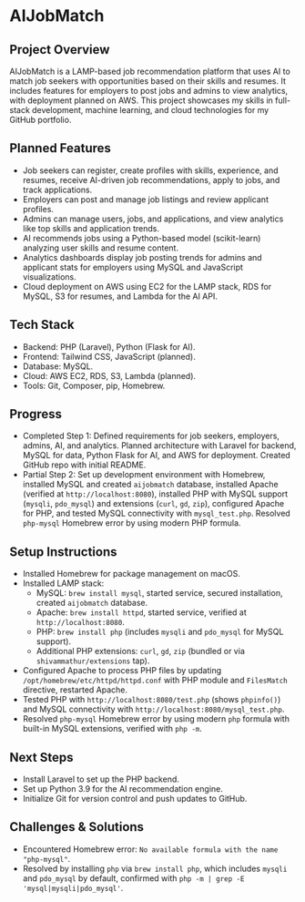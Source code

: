 # AIJobMatch

## Project Overview
AIJobMatch is a LAMP-based job recommendation platform that uses AI to match job seekers with opportunities based on their skills and resumes. It includes features for employers to post jobs and admins to view analytics, with deployment planned on AWS. This project showcases my skills in full-stack development, machine learning, and cloud technologies for my GitHub portfolio.

## Planned Features
- Job seekers can register, create profiles with skills, experience, and resumes, receive AI-driven job recommendations, apply to jobs, and track applications.
- Employers can post and manage job listings and review applicant profiles.
- Admins can manage users, jobs, and applications, and view analytics like top skills and application trends.
- AI recommends jobs using a Python-based model (scikit-learn) analyzing user skills and resume content.
- Analytics dashboards display job posting trends for admins and applicant stats for employers using MySQL and JavaScript visualizations.
- Cloud deployment on AWS using EC2 for the LAMP stack, RDS for MySQL, S3 for resumes, and Lambda for the AI API.

## Tech Stack
- Backend: PHP (Laravel), Python (Flask for AI).
- Frontend: Tailwind CSS, JavaScript (planned).
- Database: MySQL.
- Cloud: AWS EC2, RDS, S3, Lambda (planned).
- Tools: Git, Composer, pip, Homebrew.

## Progress
- Completed Step 1: Defined requirements for job seekers, employers, admins, AI, and analytics. Planned architecture with Laravel for backend, MySQL for data, Python Flask for AI, and AWS for deployment. Created GitHub repo with initial README.
- Partial Step 2: Set up development environment with Homebrew, installed MySQL and created `aijobmatch` database, installed Apache (verified at `http://localhost:8080`), installed PHP with MySQL support (`mysqli`, `pdo_mysql`) and extensions (`curl`, `gd`, `zip`), configured Apache for PHP, and tested MySQL connectivity with `mysql_test.php`. Resolved `php-mysql` Homebrew error by using modern PHP formula.

## Setup Instructions
- Installed Homebrew for package management on macOS.
- Installed LAMP stack:
  - MySQL: `brew install mysql`, started service, secured installation, created `aijobmatch` database.
  - Apache: `brew install httpd`, started service, verified at `http://localhost:8080`.
  - PHP: `brew install php` (includes `mysqli` and `pdo_mysql` for MySQL support).
  - Additional PHP extensions: `curl`, `gd`, `zip` (bundled or via `shivammathur/extensions` tap).
- Configured Apache to process PHP files by updating `/opt/homebrew/etc/httpd/httpd.conf` with PHP module and `FilesMatch` directive, restarted Apache.
- Tested PHP with `http://localhost:8080/test.php` (shows `phpinfo()`) and MySQL connectivity with `http://localhost:8080/mysql_test.php`.
- Resolved `php-mysql` Homebrew error by using modern `php` formula with built-in MySQL extensions, verified with `php -m`.

## Next Steps
- Install Laravel to set up the PHP backend.
- Set up Python 3.9 for the AI recommendation engine.
- Initialize Git for version control and push updates to GitHub.

## Challenges & Solutions
- Encountered Homebrew error: `No available formula with the name "php-mysql"`.
- Resolved by installing `php` via `brew install php`, which includes `mysqli` and `pdo_mysql` by default, confirmed with `php -m | grep -E 'mysql|mysqli|pdo_mysql'`.